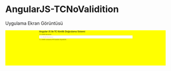 # AngularJS-TCNoValidition

Uygulama Ekran Görüntüsü

<img src="https://github.com/selamigulerr/AngularJS-TCNoValidition/blob/main/Screen%20Capture.PNG">
